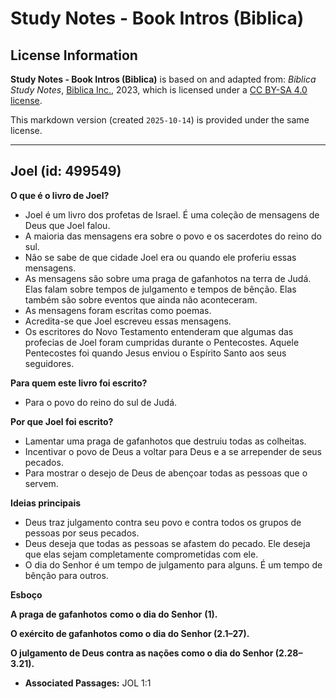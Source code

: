 # Study Notes - Book Intros (Biblica)

## License Information

**Study Notes - Book Intros (Biblica)** is based on and adapted from: _Biblica Study Notes_, [Biblica Inc.](https://www.biblica.com/), 2023, which is licensed under a [CC BY-SA 4.0 license](https://creativecommons.org/licenses/by-sa/4.0/legalcode.en).

This markdown version (created `2025-10-14`) is provided under the same license.



--------------------------------

## Joel (id: 499549)

**O que é o livro de Joel?**

* Joel é um livro dos profetas de Israel. É uma coleção de mensagens de Deus que Joel falou.
* A maioria das mensagens era sobre o povo e os sacerdotes do reino do sul.
* Não se sabe de que cidade Joel era ou quando ele proferiu essas mensagens.
* As mensagens são sobre uma praga de gafanhotos na terra de Judá. Elas falam sobre tempos de julgamento e tempos de bênção. Elas também são sobre eventos que ainda não aconteceram.
* As mensagens foram escritas como poemas.
* Acredita\-se que Joel escreveu essas mensagens.
* Os escritores do Novo Testamento entenderam que algumas das profecias de Joel foram cumpridas durante o Pentecostes. Aquele Pentecostes foi quando Jesus enviou o Espírito Santo aos seus seguidores.

**Para quem este livro foi escrito?**

* Para o povo do reino do sul de Judá.

**Por que Joel foi escrito?**

* Lamentar uma praga de gafanhotos que destruiu todas as colheitas.
* Incentivar o povo de Deus a voltar para Deus e a se arrepender de seus pecados.
* Para mostrar o desejo de Deus de abençoar todas as pessoas que o servem.

**Ideias principais**

* Deus traz julgamento contra seu povo e contra todos os grupos de pessoas por seus pecados.
* Deus deseja que todas as pessoas se afastem do pecado. Ele deseja que elas sejam completamente comprometidas com ele.
* O dia do Senhor é um tempo de julgamento para alguns. É um tempo de bênção para outros.

**Esboço**

**A praga de gafanhotos** **como o dia do Senhor** **(1\).**

**O exército de gafanhotos como o dia do Senhor (2\.1–27\).**

**O julgamento de Deus contra as nações como o dia do Senhor (2\.28–3\.21\).**

* **Associated Passages:** JOL 1:1

